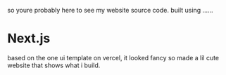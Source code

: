 so youre probably here to see my website source code. built using ......
# Next.js
based on the one ui template on vercel, it looked fancy so made a lil cute website that shows what i build.
